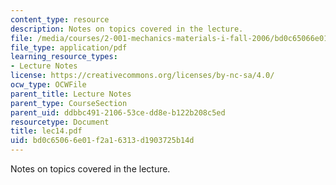 ```yaml
---
content_type: resource
description: Notes on topics covered in the lecture.
file: /media/courses/2-001-mechanics-materials-i-fall-2006/bd0c65066e01f2a16313d1903725b14d_lec14.pdf
file_type: application/pdf
learning_resource_types:
- Lecture Notes
license: https://creativecommons.org/licenses/by-nc-sa/4.0/
ocw_type: OCWFile
parent_title: Lecture Notes
parent_type: CourseSection
parent_uid: ddbbc491-2106-53ce-dd8e-b122b208c5ed
resourcetype: Document
title: lec14.pdf
uid: bd0c6506-6e01-f2a1-6313-d1903725b14d
---
```

Notes on topics covered in the lecture.